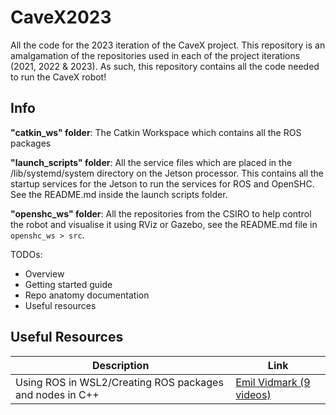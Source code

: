 # CaveX2023
All the code for the 2023 iteration of the CaveX project. This repository is an amalgamation of the repositories used in each of the project iterations (2021, 2022 & 2023). As such, this repository contains all the code needed to run the CaveX robot!

## Info
**"catkin_ws" folder**: The Catkin Workspace which contains all the ROS packages

**"launch_scripts" folder**: All the service files which are placed in the /lib/systemd/system directory on the Jetson processor. This contains all the startup services for the Jetson to run the services for ROS and OpenSHC. See the README.md inside the launch scripts folder.

**"openshc_ws" folder**: All the repositories from the CSIRO to help control the robot and visualise it using RViz or Gazebo, see the README.md file in `openshc_ws > src`.

TODOs:
- Overview
- Getting started guide
- Repo anatomy documentation
- Useful resources

## Useful Resources
|Description        |Link                          |
|----------------|-------------------------------|
|Using ROS in WSL2/Creating ROS packages and nodes in C++|[Emil Vidmark (9 videos)](https://www.youtube.com/watch?v=C6BlNbeU3fQ)|
